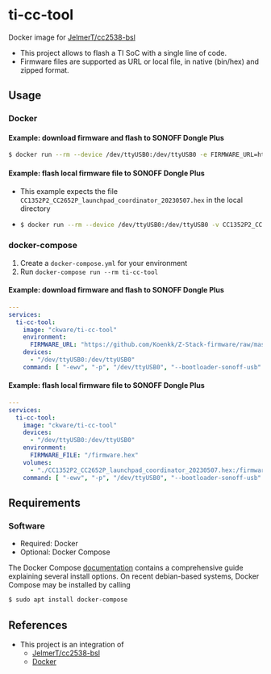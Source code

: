 # ti-cc-tool
Docker image for [JelmerT/cc2538-bsl](https://github.com/JelmerT/cc2538-bsl)

* This project allows to flash a TI SoC with a single line of code.
* Firmware files are supported as URL or local file, in native (bin/hex) and zipped format.

## Usage
### Docker
#### Example: download firmware and flash to SONOFF Dongle Plus
```sh
$ docker run --rm --device /dev/ttyUSB0:/dev/ttyUSB0 -e FIRMWARE_URL=https://github.com/Koenkk/Z-Stack-firmware/raw/master/coordinator/Z-Stack_3.x.0/bin/CC1352P2_CC2652P_launchpad_coordinator_20230507.zip ckware/ti-cc-tool -ewv -p /dev/ttyUSB0 --bootloader-sonoff-usb
```

#### Example: flash local firmware file to SONOFF Dongle Plus
* This example expects the file `CC1352P2_CC2652P_launchpad_coordinator_20230507.hex` in the local directory
* ```sh
  $ docker run --rm --device /dev/ttyUSB0:/dev/ttyUSB0 -v CC1352P2_CC2652P_launchpad_coordinator_20230507.hex:/firmware.hex -e FIRMWARE_FILE=/firmware.hex ckware/ti-cc-tool -ewv -p /dev/ttyUSB0 --bootloader-sonoff-usb
  ```

### docker-compose
1. Create a `docker-compose.yml` for your environment
1. Run `docker-compose run --rm ti-cc-tool`

#### Example: download firmware and flash to SONOFF Dongle Plus
```yaml
---
services:
  ti-cc-tool:
    image: "ckware/ti-cc-tool"
    environment:
      FIRMWARE_URL: "https://github.com/Koenkk/Z-Stack-firmware/raw/master/coordinator/Z-Stack_3.x.0/bin/CC1352P2_CC2652P_launchpad_coordinator_20230507.zip"
    devices:
      - "/dev/ttyUSB0:/dev/ttyUSB0"
    command: [ "-ewv", "-p", "/dev/ttyUSB0", "--bootloader-sonoff-usb" ]
```

#### Example: flash local firmware file to SONOFF Dongle Plus
```yaml
---
services:
  ti-cc-tool:
    image: "ckware/ti-cc-tool"
    devices:
      - "/dev/ttyUSB0:/dev/ttyUSB0"
    environment:
      FIRMWARE_FILE: "/firmware.hex"
    volumes:
      - "./CC1352P2_CC2652P_launchpad_coordinator_20230507.hex:/firmware.hex"
    command: [ "-ewv", "-p", "/dev/ttyUSB0", "--bootloader-sonoff-usb" ]

```

## Requirements
### Software
* Required: Docker
* Optional: Docker Compose

The Docker Compose [documentation](https://docs.docker.com/compose/install/)
contains a comprehensive guide explaining several install options. On recent debian-based systems, Docker Compose may be installed by calling
  ```sh
  $ sudo apt install docker-compose
  ```

## References
* This project is an integration of
  * [JelmerT/cc2538-bsl](https://github.com/JelmerT/cc2538-bsl)
  * [Docker](https://www.docker.com)
